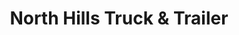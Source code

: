 ---
title: "North Hills Truck & Trailer"
url: /ross-township/north-hills-truck-and-trailer/
shop: shop
---